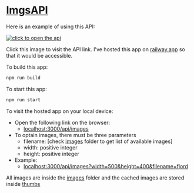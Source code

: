 # [ImgsAPI](https://github.com/anazhmetdin/ImgsAPI)

Here is an example of using this API:

[![click to open the api](https://imgsapi-production.up.railway.app/api/images?width=400&height=400&filename=fjord)](https://imgsapi-production.up.railway.app/api/images?width=400&height=400&filename=fjord)

Click this image to visit the API link. I've hosted this app on [railway.app](https://railway.app) so that it would be accessible.

To build this app:

```bash
npm run build
```

To start this app:

```bash
npm run start
```

To visit the hosted app on your local device:

* Open the following link on the browser:
  * [localhost:3000/api/images](localhost:3000/api/images)
* To optain images, there must be three parameters
  * filename: [check [images](https://github.com/anazhmetdin/ImgsAPI/tree/main/images) folder to get list of available images]
  * width: positive integer
  * height: positive integer
* Example:
  * [localhost:3000/api/images?width=500&amp;height=400&amp;filename=fjord](localhost:3000/api/images?width=500&height=400&filename=fjord)

All images are inside the [images](https://github.com/anazhmetdin/ImgsAPI/tree/main/images) folder and the cached images are stored inside [thumbs](https://github.com/anazhmetdin/ImgsAPI/tree/main/thumbs)
